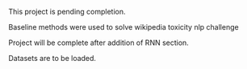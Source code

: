 This project is pending completion.

Baseline methods were used to solve wikipedia toxicity nlp challenge

Project will be complete after addition of RNN section.

Datasets are to be loaded.
